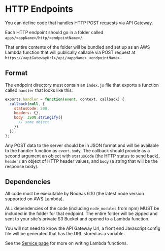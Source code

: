 
# HTTP Endpoints #

You can define code that handles HTTP POST requests via API Gateway.

Each HTTP endpoint should go in a folder called
`apps/<appName>/http/<endpointName>/`.

That entire contents of the folder will be bundled and set up as an
AWS Lambda function that will publically callable via POST request at
`https://<apiGatewayUrl>/api/<appName>_<endpointName>`.

## Format #

The endpoint directory must contain an `index.js` file that exports
a function called `handler` that looks like this:

```js
exports.handler = function(event, context, callback) {
  callback(null, {
    statusCode: 200,
    headers: {},
    body: JSON.stringify({
      // some object
    })
  });
};
```

Any POST data to the server should be in JSON format and will be available
to the handler function as `event.body`. The callback should provide
as a second argument an object with `statusCode` (the HTTP status to send back),
`headers` an object of HTTP header values, and `body` (a string that will
be the response body).

## Dependencies #

All code must be executable by NodeJs 6.10 (the latest node version
supported on AWS Lambda).

ALL dependencies of the code (including `node_modules` from npm) MUST
be included in the folder for that endpoint. The entire folder will be
zipped and sent to your site's private S3 Bucket and opened to a Lambda function.

You will not need to know the API Gateway Url, a front end Javascript
config file will be generated that has the URL stored as a variable.

See the [Service page](./SERVICES.md) for more on writing Lambda functions.
